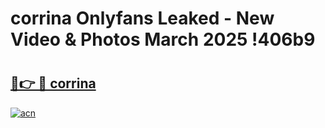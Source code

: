 # corrina Onlyfans Leaked - New Video & Photos March 2025 !406b9

# <h2><a href="https://lkgl4d.iuczelnia.edu.pl?title=corrina&ref=406b9">🔗👉 🔴 corrina</a></h2>

[![acn](https://github.com/user-attachments/assets/0f9c940e-d8b0-45ae-aac7-cd30a18b3e1c)](https://lkgl4d.iuczelnia.edu.pl?title=corrina&ref=406b9)

